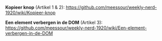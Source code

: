**Kopieer knop** (Artikel 1 & 2): https://github.com/meessour/weekly-nerd-1920/wiki/Kopieer-knop

**Een element verbergen in de DOM** (Artikel 3): https://github.com/meessour/weekly-nerd-1920/wiki/Een-element-verbergen-in-de-DOM
